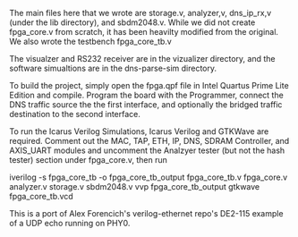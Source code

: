 The main files here that we wrote are storage.v, analyzer,v, dns_ip_rx,v (under the lib directory), and sbdm2048.v. While we did not create fpga_core.v from scratch, it has been heavilty modified from the original. We also wrote the testbench fpga_core_tb.v

The visualzer and RS232 receiver are in the vizualizer directory, and the software simualtions are in the dns-parse-sim directory.

To build the project, simply open the fpga.qpf file in Intel Quartus Prime Lite Edition and compile. Program the board with the Programmer, connect the DNS traffic source the the first interface, and optionally the bridged traffic destination to the second interface. 

To run the Icarus Verilog Simulations, Icarus Verilog and GTKWave are required. Comment out the MAC, TAP, ETH, IP, DNS, SDRAM Controller, and AXIS_UART modules and uncomment the Analzyer tester (but not the hash tester) section under fpga_core.v, then run 

iverilog -s fpga_core_tb -o fpga_core_tb_output fpga_core_tb.v fpga_core.v analyzer.v storage.v sbdm2048.v
vvp fpga_core_tb_output
gtkwave fpga_core_tb.vcd

This is a port of Alex Forencich's verilog-ethernet repo's DE2-115 example of a UDP echo running on PHY0.
